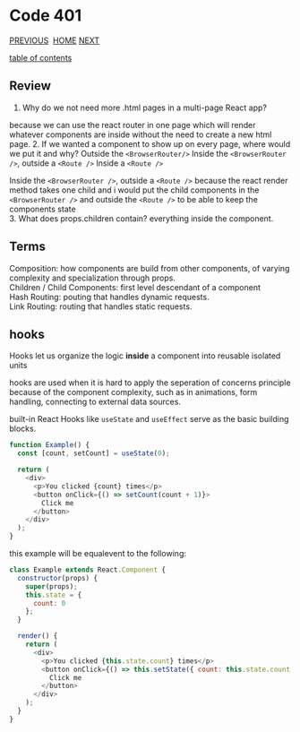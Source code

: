 # Code 401

[PREVIOUS](https://dinaalsaid.github.io/code401reading/class-30) &nbsp;[HOME](https://dinaalsaid.github.io/reading-notes/)&nbsp;[NEXT](https://dinaalsaid.github.io/code401reading/class-32)

[table of contents](https://dinaalsaid.github.io/code401reading/)

## Review

1. Why do we not need more .html pages in a multi-page React app?

because we can use the react router in one page which will render whatever components are inside without the need to create a new html page.
2. If we wanted a component to show up on every page, where would we put it and why?
Outside the `<BrowserRouter/>`
Inside the `<BrowserRouter />`, outside a `<Route />`
Inside a `<Route />`  

Inside the `<BrowserRouter />`, outside a `<Route />`
because the react render method takes one child and i would put the child components in the `<BrowserRouter />` and outside the `<Route />` to be able to keep the components state  
3. What does props.children contain?
everything inside the component.  

## Terms

Composition: how components are build from other components, of varying complexity and specialization through props.  
Children / Child Components: first level descendant of a component  
Hash Routing: pouting that handles dynamic requests.  
Link Routing: routing that handles static requests.  

## hooks

Hooks let us organize the logic **inside** a component into reusable isolated units  

hooks are used when it is hard to apply the seperation of concerns principle because of the component complexity, such as in animations, form handling, connecting to external data sources.  

built-in React Hooks like `useState` and `useEffect` serve as the basic building blocks.  

```javascript
function Example() {
  const [count, setCount] = useState(0);

  return (
    <div>
      <p>You clicked {count} times</p>
      <button onClick={() => setCount(count + 1)}>
        Click me
      </button>
    </div>
  );
}
```

this example will be equalevent to the following:

```javascript
class Example extends React.Component {
  constructor(props) {
    super(props);
    this.state = {
      count: 0
    };
  }

  render() {
    return (
      <div>
        <p>You clicked {this.state.count} times</p>
        <button onClick={() => this.setState({ count: this.state.count + 1 })}>
          Click me
        </button>
      </div>
    );
  }
}
```
